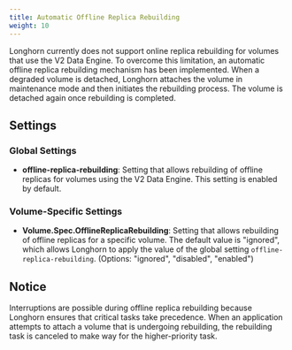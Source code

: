 ```yaml
---
title: Automatic Offline Replica Rebuilding
weight: 10
---
```


Longhorn currently does not support online replica rebuilding for volumes that use the V2 Data Engine. To overcome this limitation, an automatic offline replica rebuilding mechanism has been implemented. When a degraded volume is detached, Longhorn attaches the volume in maintenance mode and then initiates the rebuilding process. The volume is detached again once rebuilding is completed.

## Settings

### Global Settings

- **offline-replica-rebuilding**: Setting that allows rebuilding of offline replicas for volumes using the V2 Data Engine. This setting is enabled by default.

### Volume-Specific Settings

- **Volume.Spec.OfflineReplicaRebuilding**: Setting that allows rebuilding of offline replicas for a specific volume. The default value is "ignored", which allows Longhorn to apply the value of the global setting `offline-replica-rebuilding`. (Options: "ignored", "disabled", "enabled")

## Notice

Interruptions are possible during offline replica rebuilding because Longhorn ensures that critical tasks take precedence. When an application attempts to attach a volume that is undergoing rebuilding, the rebuilding task is canceled to make way for the higher-priority task. 